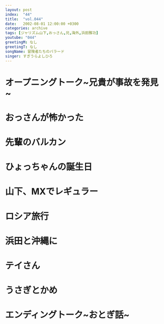 ```yaml
---
layout: post
index:  "44"
title:  "vol.044"
date:   2002-08-01 12:00:00 +0300
categories: archive
tags: [ジャリズム山下,おっさん,兄,海外,浜田雅功]
youtube: "044"
greetingM: なし
greetingT: なし
songName: 冒険者たちのバラード
singer: すぎうらよしひろ
---
```

# オープニングトーク~兄貴が事故を発見~

# おっさんが怖かった

# 先輩のバルカン

# ひょっちゃんの誕生日

# 山下、MXでレギュラー

# ロシア旅行

# 浜田と沖縄に

# テイさん

# うさぎとかめ

# エンディングトーク~おとぎ話~
